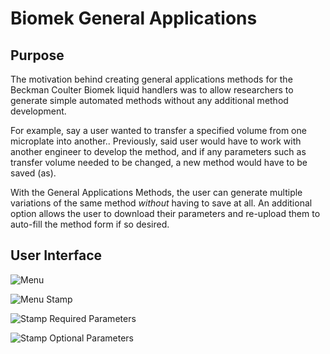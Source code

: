 # Biomek General Applications 

## Purpose
The motivation behind creating general applications methods for the Beckman Coulter Biomek liquid handlers was to allow researchers to generate simple automated methods without any additional method development.

For example, say a user wanted to transfer a specified volume from one microplate into another.. Previously, said user would have to work with another engineer to develop the method, and if any parameters such as transfer volume needed to be changed, a new method would have to be saved (as).

With the General Applications Methods, the user can generate multiple variations of the same method _without_ having to save at all. An additional option allows the user to download their parameters and re-upload them to auto-fill the method form if so desired.

## User Interface
![Menu](Resources/Menu.png)</br>

![Menu Stamp](Resources/Menu_Stamp.png)</br>

![Stamp Required Parameters](Resources/Stamp_Required.png)</br>

![Stamp Optional Parameters](Resources/Stamp_Optional.png)</br>
